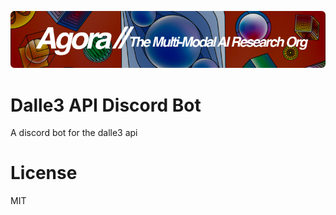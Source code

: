 [![Multi-Modality](agorabanner.png)](https://discord.gg/qUtxnK2NMf)

# Dalle3 API Discord Bot
A discord bot for the dalle3 api


# License
MIT




